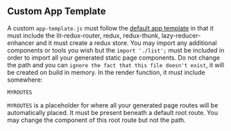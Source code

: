 ## Custom App Template

A custom `app-template.js` must follow the [default app template](https://github.com/ProjectEvergreen/greenwood/blob/master/packages/cli/templates/app-template.js) in that it must include the lit-redux-router, redux, redux-thunk, lazy-reducer-enhancer and it must create a redux store. You may import any additional components or tools you wish but the `import './list';` must be included in order to import all your generated static page components. Do not change the path and you can `ignore the fact that this file doesn't exist`, it will be created on build in memory. In the render function, it must include somewhere:

`MYROUTES`


`MYROUTES` is a placeholder for where all your generated page routes will be automatically placed. It must be present beneath a default root route. You may change the component of this root route but not the path.